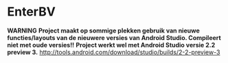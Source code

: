 # EnterBV



**WARNING**
**Project maakt op sommige plekken gebruik van nieuwe functies/layouts van de nieuwere versies van Android Studio. Compileert niet met oude versies!!**
**Project werkt wel met Android Studio versie 2.2 preview 3.**
http://tools.android.com/download/studio/builds/2-2-preview-3
